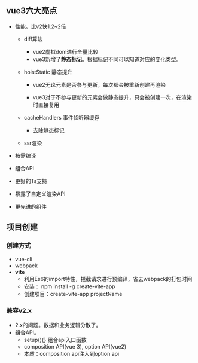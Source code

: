 ## vue3六大亮点

- 性能。比v2快1.2~2倍

  - diff算法

    - vue2虚拟dom进行全量比较
    - vue3新增了**静态标记**。根据标记不同可以知道对应的变化类型。

  - hoistStatic 静态提升

    - vue2无论元素是否参与更新，每次都会被重新创建再渲染

    - vue3对于不参与更新的元素会做静态提升，只会被创建一次，在渲染时直接复用

  - cacheHandlers 事件侦听器缓存

    - 去除静态标记

  - ssr渲染

- 按需编译

- 组合API

- 更好的Ts支持

- 暴露了自定义渲染API

- 更先进的组件

## 项目创建

### 创建方式

- vue-cli
- webpack
- **vite**
  - 利用Es6的import特性，拦截请求进行预编译，省去webpack的打包时间
  - 安装： npm install -g create-vite-app
  - 创建项目：create-vite-app projectName

### 兼容v2.x

- 2.x的问题。数据和业务逻辑分散了。
- 组合API。
  - setup(){}  组合api入口函数
  - composition API(vue 3), option API(vue2)
  - 本质：composition api注入到option api